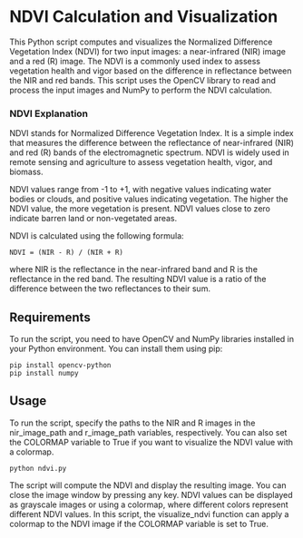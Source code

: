 # NDVI Calculation and Visualization
This Python script computes and visualizes the Normalized Difference Vegetation Index (NDVI) for two input images: a near-infrared (NIR) image and a red (R) image. The NDVI is a commonly used index to assess vegetation health and vigor based on the difference in reflectance between the NIR and red bands. This script uses the OpenCV library to read and process the input images and NumPy to perform the NDVI calculation.

### NDVI Explanation
NDVI stands for Normalized Difference Vegetation Index. It is a simple index that measures the difference between the reflectance of near-infrared (NIR) and red (R) bands of the electromagnetic spectrum. NDVI is widely used in remote sensing and agriculture to assess vegetation health, vigor, and biomass.

NDVI values range from -1 to +1, with negative values indicating water bodies or clouds, and positive values indicating vegetation. The higher the NDVI value, the more vegetation is present. NDVI values close to zero indicate barren land or non-vegetated areas.

NDVI is calculated using the following formula:

```
NDVI = (NIR - R) / (NIR + R)
```
where NIR is the reflectance in the near-infrared band and R is the reflectance in the red band. The resulting NDVI value is a ratio of the difference between the two reflectances to their sum.

## Requirements
To run the script, you need to have OpenCV and NumPy libraries installed in your Python environment. You can install them using pip:

```
pip install opencv-python
pip install numpy
```

## Usage
To run the script, specify the paths to the NIR and R images in the nir_image_path and r_image_path variables, respectively. You can also set the COLORMAP variable to True if you want to visualize the NDVI value with a colormap.

```
python ndvi.py
```
The script will compute the NDVI and display the resulting image. You can close the image window by pressing any key.
NDVI values can be displayed as grayscale images or using a colormap, where different colors represent different NDVI values. In this script, the visualize_ndvi function can apply a colormap to the NDVI image if the COLORMAP variable is set to True.



